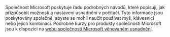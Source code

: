 Společnost Microsoft poskytuje řadu podrobných návodů, které popisují, jak přizpůsobit možnosti a nastavení usnadnění v počítači. Tyto informace jsou poskytovány společně, abyste se mohli naučit používat myš, klávesnici nebo jejich kombinaci. Podrobné kurzy pro produkty společnosti Microsoft jsou k dispozici na [webu společnosti Microsoft věnovaném usnadnění](http://go.microsoft.com/fwlink/?LinkId=8431).

<!--HONumber=Jul16_HO3-->


